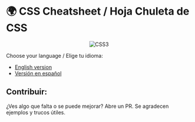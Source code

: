 # 🌍 CSS Cheatsheet / Hoja Chuleta de CSS

<div align="center">
  
  ![CSS3](https://img.shields.io/badge/CSS3-1572B6?style=for-the-badge&logo=CSS&logoColor=white)
  
</div>

Choose your language / Elige tu idioma:

- [English version](README.en.md)
- [Versión en español](README.es.md)

## Contribuir: 
¿Ves algo que falta o se puede mejorar? Abre un PR. Se agradecen ejemplos y trucos útiles.
